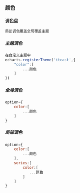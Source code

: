 ### 颜色

#### 调色盘

```js
局部调色覆盖全局覆盖主题
```

##### 主题调色

```js
在自定义主题中
echarts.registerTheme('itcast',{
    "color":[
        ...颜色
    ]
})
```

##### 全局调色

```js
option={
    color:[
        ...颜色
    ]
}
```

##### 局部调色

```js
option={
    color:[
        ...颜色
    ],
    series:[
        color:[
           ...颜色
        ]
    ]
}
```

